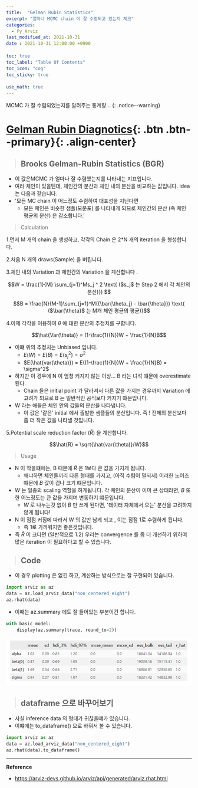 ```yaml
---
title:  "Gelman Rubin Statistics"
excerpt: "얼마나 MCMC chain 이 잘 수렴되고 있는지 체크"
categories:
  - Py_Arviz
last_modified_at: 2021-10-31
date : 2021-10-31 12:00:00 +0900

toc: true
toc_label: "Table Of Contents"
toc_icon: "cog"
toc_sticky: true

use_math: true
---
```


 MCMC 가 잘 수렴되었는지를 알려주는 통계량...
{: .notice--warning}

# [Gelman Rubin Diagnotics](#link){: .btn .btn--primary}{: .align-center}

> ## Brooks Gelman-Rubin Statistics (BGR)

- 이 값은MCMC 가 얼마나 잘 수렴했는지를 나타내는 지표입니다.
- 여러 체인이 있을텐데, 체인간의 분산과 체인 내의 분산을 비교하는 값입니다. idea 는 다음과 같습니다. 
- '모든 MC chain 이 어느정도 수렴하여 대표성을 지닌다면 
  - 모든 체인은 비슷한 샘플(모분포) 를 나타내게 되므로 체인간의 분산 (즉 체인 평균의 분산) 은 감소합니다.'

> Calculation

1.먼저 M 개의 chain 을 생성하고, 각각의 Chain 은 2*N 개의 iteration 을 형성합니다. 

2.처음 N 개의 draws(Sample) 을 버립니다. 

3.체인 내의 Variation 과 체인간의 Variation 을 계산합니다 .

$$W = \frac{1}{M} \sum_{j=1}^Ms_j ^ 2 \text{ ($s_j$ 는 Step 2 에서 각 체인의 분산)}) $$

$$B = \frac{N}{M-1}\sum_{j=1}^M({\bar{\theta_j} - \bar{\theta}}) \text{  ($\bar{\theta}$ 는 M개 체인 평균의 평균)}$$

 4.이제 각각을 이용하여 $\theta$ 에 대한 분산의 추정치를 구합니다.

$$\hat{Var(\theta)} = (1-\frac{1}{N})W + \frac{1}{N}B$$

- 이떄 위의 추정치는 Unbiased 입니다. 
  - $E(W) = E(B) = E(s^2_j) = \sigma^2$
  - $E(\hat{var(\theta)}) = E((1-\frac{1}{N})W + \frac{1}{N}B) = \sigma^2$
- 하지만 이 경우에 N 이 엄청 커지지 않는 이상... B 라는 녀석 떄문에 overestimate 된다.
  - Chain 들은 initial point 가 달라져서 다른 값을 가지는 경우까지 Variation 에 고려가 되므로 B 는 일반적인 공식보다 커지기 떄문입니다.
- W 라는 애들은 체인 안의 값들의 분산을 나타냅니다.
  - 이 값은 '같은' initial 에서 출발한 샘플들의 분산입니다. 즉 ! 전체의 분산보다 좀 더 작은 값을 나타낼 것입니다. 

5.Potential scale reduction factor ($\hat{R}$) 을 계산합니다.

$$\hat{R} = \sqrt{\hat{var(\theta)}/W}$$

> Usage

- N 이 작을떄에는, B 때문에 $\hat{R}$ 은 1보다 큰 값을 가지게 됩니다. 
  - 왜냐하면 체인들끼리 다른 형태를 가지고, (아직 수렴이 덜되서) 이러한 노이즈 떄문에 $B$ 값이 겁나 크기 떄문입니다.
- $W$ 는 일종의 scaling 역할을 하게됩니다. 각 체인의 분산이 이미 큰 상태라면, $B$ 또한 어느정도는 큰 값을 가지며 변동하기 떄문입니다.
  - $W$ 로 나누는것 없이 $B$ 만 쓰게 된다면, '데이터 자체에서 오는' 분산을 고려하지 않게 됩니다! 
- N 이 점점 커짐에 따라서 W 의 값만 남게 되고 , 이는 점점 1로 수렴하게 됩니다. 
  - 즉 1로 가까워지면 좋은것입니다. 
- 즉 $\hat{R}$ 이 크다면 (일반적으로 1.2) 우리는 convergence 를 좀 더 개선하기 위하여 많은 iteration 이 필요하다고 할 수 있습니다.

> ## Code

- 이 경우 plotting 은 없긴 하고, 계산하는 방식으로는 잘 구현되어 있습니다.

```python
import arviz as az
data = az.load_arviz_data("non_centered_eight")
az.rhat(data)
```

- 이때는 az.summary 에도 잘 들어있는 부분이긴 합니다.

```python
with basic_model:
    display(az.summary(trace, round_to=2))
```

![png](/assets/images/Python/44_2.png)

> ## dataframe 으로 바꾸어보기

- 사실 inference data 의 형태가 귀찮을떄가 있습니다. 
- 이떄에는 to_dataframe() 으로 바꿔서 볼 수 있습니다.

```python
import arviz as az
data = az.load_arviz_data("non_centered_eight")
az.rhat(data).to_dataframe()
```

---

**Reference**

- <https://arviz-devs.github.io/arviz/api/generated/arviz.rhat.html>



